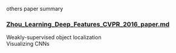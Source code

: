 others paper summary

### [Zhou_Learning_Deep_Features_CVPR_2016_paper.md](https://github.com/k123321141/paper_notes/blob/master/others/Zhou_Learning_Deep_Features_CVPR_2016_paper.md)</br>
Weakly-supervised object localization</br>
Visualizing CNNs</br>
